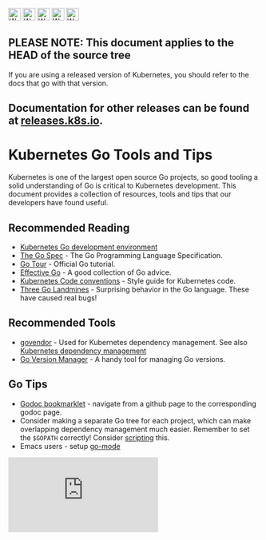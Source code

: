 <!-- BEGIN MUNGE: UNVERSIONED_WARNING -->

<!-- BEGIN STRIP_FOR_RELEASE -->

<img src="http://kubernetes.io/kubernetes/img/warning.png" alt="WARNING"
     width="25" height="25">
<img src="http://kubernetes.io/kubernetes/img/warning.png" alt="WARNING"
     width="25" height="25">
<img src="http://kubernetes.io/kubernetes/img/warning.png" alt="WARNING"
     width="25" height="25">
<img src="http://kubernetes.io/kubernetes/img/warning.png" alt="WARNING"
     width="25" height="25">
<img src="http://kubernetes.io/kubernetes/img/warning.png" alt="WARNING"
     width="25" height="25">

<h2>PLEASE NOTE: This document applies to the HEAD of the source tree</h2>

If you are using a released version of Kubernetes, you should
refer to the docs that go with that version.

Documentation for other releases can be found at
[releases.k8s.io](http://releases.k8s.io).
</strong>
--

<!-- END STRIP_FOR_RELEASE -->

<!-- END MUNGE: UNVERSIONED_WARNING -->

# Kubernetes Go Tools and Tips

Kubernetes is one of the largest open source Go projects, so good tooling a solid understanding of
Go is critical to Kubernetes development. This document provides a collection of resources, tools
and tips that our developers have found useful.

## Recommended Reading

- [Kubernetes Go development environment](development.md#go-development-environment)
- [The Go Spec](https://golang.org/ref/spec) - The Go Programming Language
  Specification.
- [Go Tour](https://tour.golang.org/welcome/2) - Official Go tutorial.
- [Effective Go](https://golang.org/doc/effective_go.html) - A good collection of Go advice.
- [Kubernetes Code conventions](coding-conventions.md) - Style guide for Kubernetes code.
- [Three Go Landmines](https://gist.github.com/lavalamp/4bd23295a9f32706a48f) - Surprising behavior in the Go language. These have caused real bugs!

## Recommended Tools

- [govendor](https://github.com/kardianos/govendor) - Used for Kubernetes dependency management. See also [Kubernetes dependency management](development.md#dependency-management)
- [Go Version Manager](https://github.com/moovweb/gvm) - A handy tool for managing Go versions.

## Go Tips

- [Godoc bookmarklet](https://gist.github.com/timstclair/c891fb8aeb24d663026371d91dcdb3fc) - navigate from a github page to the corresponding godoc page.
- Consider making a separate Go tree for each project, which can make overlapping dependency management much easier. Remember to set the `$GOPATH` correctly! Consider [scripting](https://gist.github.com/timstclair/17ca792a20e0d83b06dddef7d77b1ea0) this.
- Emacs users - setup [go-mode](https://github.com/dominikh/go-mode.el)


<!-- BEGIN MUNGE: GENERATED_ANALYTICS -->
[![Analytics](https://kubernetes-site.appspot.com/UA-36037335-10/GitHub/docs/devel/go-code.md?pixel)]()
<!-- END MUNGE: GENERATED_ANALYTICS -->
